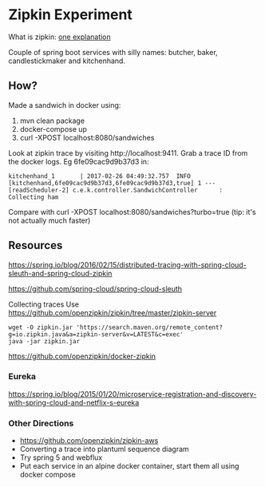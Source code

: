 # Zipkin Experiment

What is zipkin: [one explanation](http://ryanjbaxter.com/cloud/spring%20cloud/spring/2016/07/07/spring-cloud-sleuth.html)

Couple of spring boot services with silly names: butcher, baker, candlestickmaker and kitchenhand.

## How?

Made a sandwich in docker using:
1. mvn clean package
2. docker-compose up
3. curl -XPOST localhost:8080/sandwiches

Look at zipkin trace by visiting http://localhost:9411. Grab a trace ID from the docker logs. Eg 6fe09cac9d9b37d3 in:

    kitchenhand_1       | 2017-02-26 04:49:32.757  INFO [kitchenhand,6fe09cac9d9b37d3,6fe09cac9d9b37d3,true] 1 --- [readScheduler-2] c.e.k.controller.SandwichController      : Collecting ham

Compare with curl -XPOST localhost:8080/sandwiches?turbo=true (tip: it's not actually much faster)

## Resources

https://spring.io/blog/2016/02/15/distributed-tracing-with-spring-cloud-sleuth-and-spring-cloud-zipkin

https://github.com/spring-cloud/spring-cloud-sleuth

Collecting traces
Use https://github.com/openzipkin/zipkin/tree/master/zipkin-server

    wget -O zipkin.jar 'https://search.maven.org/remote_content?g=io.zipkin.java&a=zipkin-server&v=LATEST&c=exec'
    java -jar zipkin.jar
    
https://github.com/openzipkin/docker-zipkin    
    
### Eureka
https://spring.io/blog/2015/01/20/microservice-registration-and-discovery-with-spring-cloud-and-netflix-s-eureka

### Other Directions

* https://github.com/openzipkin/zipkin-aws
* Converting a trace into plantuml sequence diagram
* Try spring 5 and webflux
* Put each service in an alpine docker container, start them all using docker compose